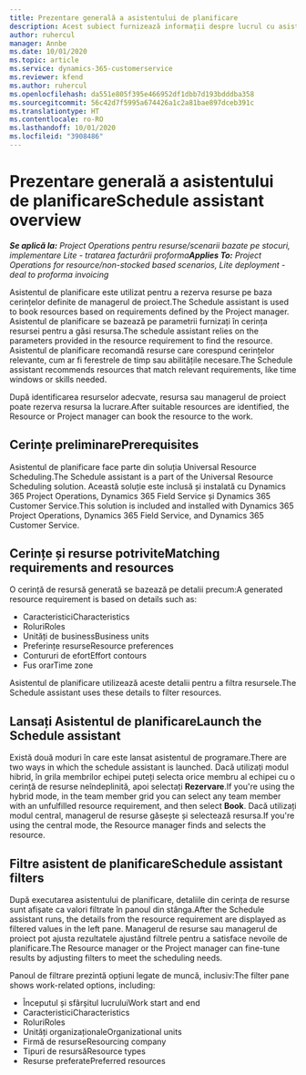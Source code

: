 ```yaml
---
title: Prezentare generală a asistentului de planificare
description: Acest subiect furnizează informații despre lucrul cu asistentul de planificare pentru a rezerva resurse.
author: ruhercul
manager: Annbe
ms.date: 10/01/2020
ms.topic: article
ms.service: dynamics-365-customerservice
ms.reviewer: kfend
ms.author: ruhercul
ms.openlocfilehash: da551e805f395e466952df1dbb7d193bdddba358
ms.sourcegitcommit: 56c42d7f5995a674426a1c2a81bae897dceb391c
ms.translationtype: HT
ms.contentlocale: ro-RO
ms.lasthandoff: 10/01/2020
ms.locfileid: "3908486"
---
```

# <a name="schedule-assistant-overview"></a><span data-ttu-id="eafd1-103">Prezentare generală a asistentului de planificare</span><span class="sxs-lookup"><span data-stu-id="eafd1-103">Schedule assistant overview</span></span>

<span data-ttu-id="eafd1-104">_**Se aplică la:** Project Operations pentru resurse/scenarii bazate pe stocuri, implementare Lite - tratarea facturării proforma_</span><span class="sxs-lookup"><span data-stu-id="eafd1-104">_**Applies To:** Project Operations for resource/non-stocked based scenarios, Lite deployment - deal to proforma invoicing_</span></span>

<span data-ttu-id="eafd1-105">Asistentul de planificare este utilizat pentru a rezerva resurse pe baza cerințelor definite de managerul de proiect.</span><span class="sxs-lookup"><span data-stu-id="eafd1-105">The Schedule assistant is used to book resources based on requirements defined by the Project manager.</span></span> <span data-ttu-id="eafd1-106">Asistentul de planificare se bazează pe parametrii furnizați în cerința resursei pentru a găsi resursa.</span><span class="sxs-lookup"><span data-stu-id="eafd1-106">The schedule assistant relies on the parameters provided in the resource requirement to find the resource.</span></span> <span data-ttu-id="eafd1-107">Asistentul de planificare recomandă resurse care corespund cerințelor relevante, cum ar fi ferestrele de timp sau abilitățile necesare.</span><span class="sxs-lookup"><span data-stu-id="eafd1-107">The Schedule assistant recommends resources that match relevant requirements, like time windows or skills needed.</span></span>

<span data-ttu-id="eafd1-108">După identificarea resurselor adecvate, resursa sau managerul de proiect poate rezerva resursa la lucrare.</span><span class="sxs-lookup"><span data-stu-id="eafd1-108">After suitable resources are identified, the Resource or Project manager can book the resource to the work.</span></span>

## <a name="prerequisites"></a><span data-ttu-id="eafd1-109">Cerințe preliminare</span><span class="sxs-lookup"><span data-stu-id="eafd1-109">Prerequisites</span></span>

<span data-ttu-id="eafd1-110">Asistentul de planificare face parte din soluția Universal Resource Scheduling.</span><span class="sxs-lookup"><span data-stu-id="eafd1-110">The Schedule assistant is a part of the Universal Resource Scheduling solution.</span></span> <span data-ttu-id="eafd1-111">Această soluție este inclusă și instalată cu Dynamics 365 Project Operations, Dynamics 365 Field Service și Dynamics 365 Customer Service.</span><span class="sxs-lookup"><span data-stu-id="eafd1-111">This solution is included and installed with Dynamics 365 Project Operations, Dynamics 365 Field Service, and Dynamics 365 Customer Service.</span></span>

## <a name="matching-requirements-and-resources"></a><span data-ttu-id="eafd1-112">Cerințe și resurse potrivite</span><span class="sxs-lookup"><span data-stu-id="eafd1-112">Matching requirements and resources</span></span>

<span data-ttu-id="eafd1-113">O cerință de resursă generată se bazează pe detalii precum:</span><span class="sxs-lookup"><span data-stu-id="eafd1-113">A generated resource requirement is based on details such as:</span></span>

-   <span data-ttu-id="eafd1-114">Caracteristici</span><span class="sxs-lookup"><span data-stu-id="eafd1-114">Characteristics</span></span>
-   <span data-ttu-id="eafd1-115">Roluri</span><span class="sxs-lookup"><span data-stu-id="eafd1-115">Roles</span></span>
-   <span data-ttu-id="eafd1-116">Unități de business</span><span class="sxs-lookup"><span data-stu-id="eafd1-116">Business units</span></span>
-   <span data-ttu-id="eafd1-117">Preferințe resurse</span><span class="sxs-lookup"><span data-stu-id="eafd1-117">Resource preferences</span></span>
-   <span data-ttu-id="eafd1-118">Contururi de efort</span><span class="sxs-lookup"><span data-stu-id="eafd1-118">Effort contours</span></span>
-   <span data-ttu-id="eafd1-119">Fus orar</span><span class="sxs-lookup"><span data-stu-id="eafd1-119">Time zone</span></span>

<span data-ttu-id="eafd1-120">Asistentul de planificare utilizează aceste detalii pentru a filtra resursele.</span><span class="sxs-lookup"><span data-stu-id="eafd1-120">The Schedule assistant uses these details to filter resources.</span></span>

## <a name="launch-the-schedule-assistant"></a><span data-ttu-id="eafd1-121">Lansați Asistentul de planificare</span><span class="sxs-lookup"><span data-stu-id="eafd1-121">Launch the Schedule assistant</span></span>

<span data-ttu-id="eafd1-122">Există două moduri în care este lansat asistentul de programare.</span><span class="sxs-lookup"><span data-stu-id="eafd1-122">There are two ways in which the schedule assistant is launched.</span></span> <span data-ttu-id="eafd1-123">Dacă utilizați modul hibrid, în grila membrilor echipei puteți selecta orice membru al echipei cu o cerință de resurse neîndeplinită, apoi selectați **Rezervare**.</span><span class="sxs-lookup"><span data-stu-id="eafd1-123">If you're using the hybrid mode, in the team member grid you can select any team member with an unfulfilled resource requirement, and then select **Book**.</span></span> <span data-ttu-id="eafd1-124">Dacă utilizați modul central, managerul de resurse găsește și selectează resursa.</span><span class="sxs-lookup"><span data-stu-id="eafd1-124">If you're using the central mode, the Resource manager finds and selects the resource.</span></span>

## <a name="schedule-assistant-filters"></a><span data-ttu-id="eafd1-125">Filtre asistent de planificare</span><span class="sxs-lookup"><span data-stu-id="eafd1-125">Schedule assistant filters</span></span>

<span data-ttu-id="eafd1-126">După executarea asistentului de planificare, detaliile din cerința de resurse sunt afișate ca valori filtrate în panoul din stânga.</span><span class="sxs-lookup"><span data-stu-id="eafd1-126">After the Schedule assistant runs, the details from the resource requirement are displayed as filtered values in the left pane.</span></span> <span data-ttu-id="eafd1-127">Managerul de resurse sau managerul de proiect pot ajusta rezultatele ajustând filtrele pentru a satisface nevoile de planificare.</span><span class="sxs-lookup"><span data-stu-id="eafd1-127">The Resource manager or the Project manager can fine-tune results by adjusting filters to meet the scheduling needs.</span></span>

<span data-ttu-id="eafd1-128">Panoul de filtrare prezintă opțiuni legate de muncă, inclusiv:</span><span class="sxs-lookup"><span data-stu-id="eafd1-128">The filter pane shows work-related options, including:</span></span>

-   <span data-ttu-id="eafd1-129">Începutul și sfârșitul lucrului</span><span class="sxs-lookup"><span data-stu-id="eafd1-129">Work start and end</span></span>
-   <span data-ttu-id="eafd1-130">Caracteristici</span><span class="sxs-lookup"><span data-stu-id="eafd1-130">Characteristics</span></span>
-   <span data-ttu-id="eafd1-131">Roluri</span><span class="sxs-lookup"><span data-stu-id="eafd1-131">Roles</span></span>
-   <span data-ttu-id="eafd1-132">Unități organizaționale</span><span class="sxs-lookup"><span data-stu-id="eafd1-132">Organizational units</span></span>
-   <span data-ttu-id="eafd1-133">Firmă de resurse</span><span class="sxs-lookup"><span data-stu-id="eafd1-133">Resourcing company</span></span>
-   <span data-ttu-id="eafd1-134">Tipuri de resursă</span><span class="sxs-lookup"><span data-stu-id="eafd1-134">Resource types</span></span>
-   <span data-ttu-id="eafd1-135">Resurse preferate</span><span class="sxs-lookup"><span data-stu-id="eafd1-135">Preferred resources</span></span>
